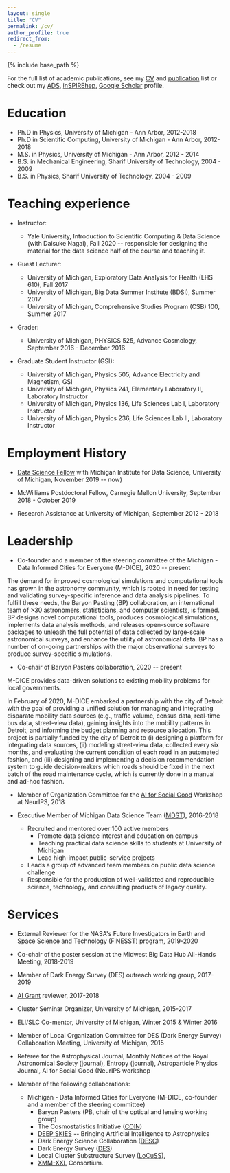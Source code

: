 ```yaml
---
layout: single
title: "CV"
permalink: /cv/
author_profile: true
redirect_from:
  - /resume
---
```


{% include base_path %}

For the full list of academic publications, see my [CV](https://www.overleaf.com/read/gxckmhrxwngb) and [publication](https://www.overleaf.com/read/xhshtnqmczdf) list or check out my [ADS](https://ui.adsabs.harvard.edu/#search/q=author%3A%22Farahi%2C%20Arya), [inSPIREhep](http://inspirehep.net/author/profile/A.Farahi.1), [Google Scholar](https://scholar.google.com/citations?user=TFLWMfQAAAAJ&hl=en) profile. 

Education
======
* Ph.D  in Physics, University of Michigan - Ann Arbor, 2012-2018 
* Ph.D  in Scientific Computing, University of Michigan - Ann Arbor, 2012-2018 
* M.S. in Physics, University of Michigan - Ann Arbor, 2012 - 2014
* B.S. in Mechanical Engineering, Sharif University of Technology, 2004 - 2009
* B.S. in Physics, Sharif University of Technology, 2004 - 2009


Teaching experience
======
* Instructor:
   * Yale University, Introduction to Scientific Computing & Data Science (with Daisuke Nagai), Fall 2020
   	-- responsible for designing the material for the data science half of the course and teaching it.

* Guest Lecturer:
   * University of Michigan, Exploratory Data Analysis for Health (LHS 610), Fall 2017 
   * University of Michigan, Big Data Summer Institute (BDSI), Summer 2017 
   * University of Michigan, Comprehensive Studies Program (CSB) 100, Summer 2017

* Grader: 
   * University of Michigan, PHYSICS 525, Advance Cosmology, September 2016 - December 2016

* Graduate Student Instructor (GSI): 
   * University of Michigan, Physics 505, Advance Electricity and Magnetism, GSI
   * University of Michigan, Physics 241, Elementary Laboratory II, Laboratory Instructor 
   * University of Michigan, Physics 136, Life Sciences Lab I, Laboratory Instructor 
   * University of Michigan, Physics 236, Life Sciences Lab II, Laboratory Instructor 


Employment History 
======

* [Data Science Fellow](https://midas.umich.edu/faculty-member/arya-farahi/) with Michigan Institute for Data Science, University of Michigan, November 2019 -- now)

* McWilliams Postdoctoral Fellow, Carnegie Mellon University, September 2018 - October 2019 

* Research Assistance at University of Michigan, September 2012 - 2018 

  
Leadership
======
* Co-founder and a member of the steering committee of the Michigan - Data Informed Cities for Everyone (M-DICE), 2020 -- present

The demand for improved cosmological simulations and computational tools has grown in the astronomy community, which is rooted in need for testing and validating survey-specific inference and data analysis pipelines. To fulfill these needs, the Baryon Pasting (BP) collaboration, an international team of >30 astronomers, statisticians, and computer scientists, is formed. BP designs novel computational tools, produces cosmological simulations, implements data analysis methods, and releases open-source software packages to unleash the full potential of data collected by large-scale astronomical surveys, and enhance the utility of astronomical data. BP has a number of on-going partnerships with the major observational surveys to produce survey-specific simulations.

* Co-chair of Baryon Pasters collaboration, 2020 -- present

M-DICE provides data-driven solutions to existing mobility problems for local governments.

In February of 2020, M-DICE embarked a partnership with the city of Detroit with the goal of providing a unified solution for managing and integrating disparate mobility data sources (e.g., traffic volume, census data, real-time bus data, street-view data), gaining insights into the mobility patterns in Detroit, and informing the budget planning and resource allocation. This project is partially funded by the city of Detroit to (i) designing a platform for integrating data sources, (ii) modeling street-view data, collected every six months, and evaluating the current condition of each road in an automated fashion, and (iii) designing and implementing a decision recommendation system to guide decision-makers which roads should be fixed in the next batch of the road maintenance cycle, which is currently done in a manual and ad-hoc fashion.

* Member of Organization Committee for the [AI for Social Good](https://aiforsocialgood.github.io/2018/) Workshop at NeurIPS, 2018

* Executive Member of Michigan Data Science Team ([MDST](http://midas.umich.edu/mdst/)), 2016-2018
    * Recruited and mentored over 100 active members
		* Promote data science interest and education on campus
		* Teaching practical data science skills to students at University of Michigan
		* Lead high-impact public-service projects 
    * Leads a group of advanced team members on public data science challenge 
    * Responsible for the production of well-validated and reproducible science, technology, and consulting products of legacy quality.


Services 
======

* External Reviewer for the NASA's Future Investigators in Earth and Space Science and Technology (FINESST) program, 2019-2020

* Co-chair of the poster session at the Midwest Big Data Hub All-Hands Meeting, 2018-2019

* Member of Dark Energy Survey (DES) outreach working group, 2017-2019

* [AI Grant](https://aigrant.org/) reviewer, 2017-2018

* Cluster Seminar Organizer, University of Michigan, 2015-2017
          
* ELI/SLC Co-mentor, University of Michigan, Winter 2015 & Winter 2016 
          
* Member of Local Organization Committee for DES (Dark Energy Survey) Collaboration Meeting, University of Michigan, 2015

* Referee for the Astrophysical Journal, Monthly Notices of the Royal Astronomical Society (journal), Entropy (journal), Astroparticle Physics Journal, AI for Social Good (NeurIPS workshop

* Member of the following collaborations: 
	* Michigan - Data Informed Cities for Everyone (M-DICE, co-founder and a member of the steering committee)
        * Baryon Pasters (PB, chair of the optical and lensing working group) 
        * The Cosmostatistics Initiative ([COIN](https://cosmostatistics-initiative.org/)) 
        * [DEEP SKIES](https://deepskieslab.com/about/) -- Bringing Artificial Intelligence to Astrophysics 
        * Dark Energy Science Collaboration ([DESC](\href{http://lsst-desc.org/))
        * Dark Energy Survey ([DES](https://www.darkenergysurvey.org/))
        * Local Cluster Substructure Survey ([LoCuSS](http://www.sr.bham.ac.uk/locuss/)),
        * [XMM-XXL](http://irfu.cea.fr/xxl) Consortium.

